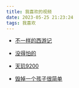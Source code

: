 ```yaml
---
title: 我喜欢的视频
date: 2023-05-25 21:23:24
tags: 我喜欢
---
```


+ [不一样的西游记](http://rv7o05k0m.sabkt.gdipper.com/1675841359868%5B1%5D.mp4)

+ [没得怕的](http://rv7o05k0m.sabkt.gdipper.com/Screenrecorder-2022-10-27-23-33-56-343%5B1%5D.mp4)

+ [天玑9200](http://rv7o05k0m.sabkt.gdipper.com/1668133065443%5B1%5D.mp4)

+ [毁掉一个孩子很简单](http://rv7o05k0m.sabkt.gdipper.com/7b984bfd910b91a7ec89965be2d30712%5B1%5D.mp4)

  
